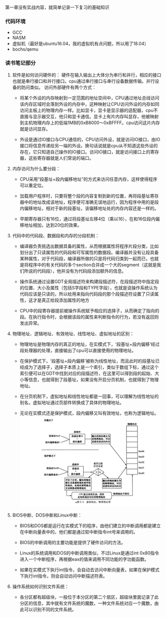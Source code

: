 第一章没有实战内容，就简单记录一下复习的基础知识

### 代码环境  
- GCC
- NASM
- 虚拟机（最好是ubuntu16.04，我的虚拟机有点问题，所以用了18.04）
- bochs/qemu

### 读书笔记部分
1. 软件是如何访问硬件的：
硬件在输入输出上大体分为串行和并行，相应的接口也就是串行接口和并行接口。cpu通过串行接口与串行设备数据传输。并行设备的防问类似。
访问外部硬件有两个方式：
   - 将某个外设的内存映射到一定范围的地址空间中，CPU通过地址总线访问该内存区域时会落到外设的内存中，这种映射让CPU访问外设的内存如同访问主板上的物理内存一样。比如显卡，显卡是显示器的适配器，cpu不直接与显示器交互，他只和显卡通信。显卡上有片内存叫显存，他被映射到主机物理内存上的低端1MB的0xB8000～0xBFFFF。cpu访问这片内存就是访问显存。

   - 外设是通过IO接口与CPU通信的，CPU访问外设，就是访问IO接口，由IO接口将信息传递给另一端的外设。换句话说就是cpu从不知道这些外设的存在，它只知道自己操作的IO接口。访问IO接口，就是访问接口上的寄存器，这些寄存器就是人们常说的端口。
  
2. 内存访问为什么要分段：
   - CPU采用“段基址+段内偏移地址”的方式来访问任意内存，这样使得程序可以重定位。
  
   -  加载用户程序时，只要将整个段的内容复制到新的位置，再将段基址寄存器中的地址改成该地址，程序便可准确无误地运行，因为程序中用的是段内偏移地址，相对于新的段基址，该偏移地址处的内存内容还是一样的。
   -  早期寄存器只有16位，通过将段基址左移4位（乘以16），在和16位段内偏移地址相加，达到20位的效果。

3. 代码中的代码段、数据段和内存的分段机制：
   -  编译器负责挑选出数据具备的属性，从而根据属性将程序片段分类，比如划分出了只读属性的代码段和可写属性的数据段。编译器并没有让段具备某种属性，对于代码段，编译器所做的只是将代码归类到一起而已，也就是将程序中的有关代码的多个section合并成一个大的segment（这就是我们所说的代码段），他并没有为代码段添加额外的信息。
  
   -  操作系统通过设置GDT全局描述符来构建段描述符，在段描述符中指定段的位置、大小及属性（包括S字段和TYPE字段），也就是说操作系统认为代码应该是只读的，所以给用来指向代码段的那个段描述符设置了只读属性，这才是真正给段添加属性的地方
   -  CPU中的段寄存器提前被操作系统赋予相应的选择子，从而确定了指向的段。在执行指令时，会根据该段的属性来判断指令的行为，若没有返回则发出异常。

4. 物理地址、逻辑地址、有效地址、线性地址、虚拟地址的区别：
   - 物理地址是物理内存的真正的地址，在实模式下，‘段基址+段内偏移’经过段处理器的处理，直接输出了cpu可以直接使用的物理地址。

   - 在保护模式下，‘段基址+段内偏移’被称为线性地址，而且此时的段基址已经成为了选择子，选择子本质上是一个索引，类似于数组下标，通过这个索引便可以在GDT中找到对应的段描述符，在这里可以得到段的起始、大小等信息，也就得到了段基址，如果没有开启分页机制，也就得到了物理地址。
   - 在分页机制下，虚拟地址和线性地址都是一回事，可以理解为线性地址的别名，虚拟地址通过页部件转换成了具体的物理地址。
   - 无论在实模式还是保护模式，段内偏移又叫有效地址，也称为逻辑地址。
    ![](img/1.png)

5. BIOS中断、DOS中断和Linux中断：
    - BIOS和DOS都是运行在实模式下的程序，由他们建立的中断调用都是建立在中断向量表中的，他们都是通过软中断指令int号来调用的。
  
   - BIOS的中断调用的主要功能是提供了硬件访问的方法。
   - Linux的系统调用和DOS的中断调用类似，不过Linux是通过int 0x80指令进入一个中断程序，再根据eax的值来调用不同功能的字功能函数。
   - 如果在实模式下执行int指令，会自动去访问中断向量表，如果在保护模式 下执行int指令，则会自动访问中断描述符表。

6. 操作系统如何识别文件系统：
   - 各分区都有超级块，一般位于本分区的第二个扇区，超级块里面记录了此分区的信息，其中就有文件系统的魔数，一种文件系统对应一个魔数，由此可以识别不同的文件系统。
